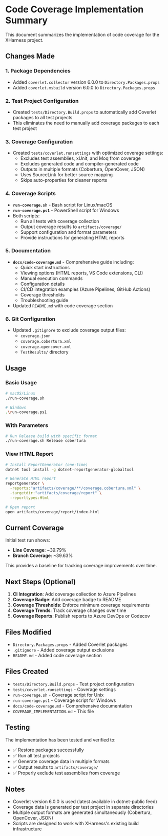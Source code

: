 # Code Coverage Implementation Summary

This document summarizes the implementation of code coverage for the XHarness project.

## Changes Made

### 1. Package Dependencies
- Added `coverlet.collector` version 6.0.0 to `Directory.Packages.props`
- Added `coverlet.msbuild` version 6.0.0 to `Directory.Packages.props`

### 2. Test Project Configuration
- Created `tests/Directory.Build.props` to automatically add Coverlet packages to all test projects
- This eliminates the need to manually add coverage packages to each test project

### 3. Coverage Configuration
- Created `tests/coverlet.runsettings` with optimized coverage settings:
  - Excludes test assemblies, xUnit, and Moq from coverage
  - Excludes generated code and compiler-generated code
  - Outputs in multiple formats (Cobertura, OpenCover, JSON)
  - Uses SourceLink for better source mapping
  - Skips auto-properties for cleaner reports

### 4. Coverage Scripts
- **`run-coverage.sh`** - Bash script for Linux/macOS
- **`run-coverage.ps1`** - PowerShell script for Windows
- Both scripts:
  - Run all tests with coverage collection
  - Output coverage results to `artifacts/coverage/`
  - Support configuration and format parameters
  - Provide instructions for generating HTML reports

### 5. Documentation
- **`docs/code-coverage.md`** - Comprehensive guide including:
  - Quick start instructions
  - Viewing options (HTML reports, VS Code extensions, CLI)
  - Manual execution commands
  - Configuration details
  - CI/CD integration examples (Azure Pipelines, GitHub Actions)
  - Coverage thresholds
  - Troubleshooting guide
- Updated `README.md` with code coverage section

### 6. Git Configuration
- Updated `.gitignore` to exclude coverage output files:
  - `coverage.json`
  - `coverage.cobertura.xml`
  - `coverage.opencover.xml`
  - `TestResults/` directory

## Usage

### Basic Usage
```bash
# macOS/Linux
./run-coverage.sh

# Windows
.\run-coverage.ps1
```

### With Parameters
```bash
# Run Release build with specific format
./run-coverage.sh Release cobertura
```

### View HTML Report
```bash
# Install ReportGenerator (one-time)
dotnet tool install -g dotnet-reportgenerator-globaltool

# Generate HTML report
reportgenerator \
  -reports:"artifacts/coverage/**/coverage.cobertura.xml" \
  -targetdir:"artifacts/coverage/report" \
  -reporttypes:Html

# Open report
open artifacts/coverage/report/index.html
```

## Current Coverage

Initial test run shows:
- **Line Coverage**: ~39.79%
- **Branch Coverage**: ~39.63%

This provides a baseline for tracking coverage improvements over time.

## Next Steps (Optional)

1. **CI Integration**: Add coverage collection to Azure Pipelines
2. **Coverage Badge**: Add coverage badge to README
3. **Coverage Thresholds**: Enforce minimum coverage requirements
4. **Coverage Trends**: Track coverage changes over time
5. **Coverage Reports**: Publish reports to Azure DevOps or Codecov

## Files Modified

- `Directory.Packages.props` - Added Coverlet packages
- `.gitignore` - Added coverage output exclusions
- `README.md` - Added code coverage section

## Files Created

- `tests/Directory.Build.props` - Test project configuration
- `tests/coverlet.runsettings` - Coverage settings
- `run-coverage.sh` - Coverage script for Unix
- `run-coverage.ps1` - Coverage script for Windows
- `docs/code-coverage.md` - Comprehensive documentation
- `COVERAGE_IMPLEMENTATION.md` - This file

## Testing

The implementation has been tested and verified to:
- ✅ Restore packages successfully
- ✅ Run all test projects
- ✅ Generate coverage data in multiple formats
- ✅ Output results to `artifacts/coverage/`
- ✅ Properly exclude test assemblies from coverage

## Notes

- Coverlet version 6.0.0 is used (latest available in dotnet-public feed)
- Coverage data is generated per test project in separate directories
- Multiple output formats are generated simultaneously (Cobertura, OpenCover, JSON)
- Scripts are designed to work with XHarness's existing build infrastructure

